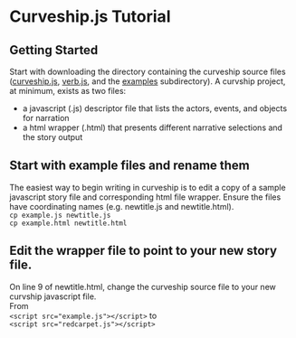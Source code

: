 # Curveship.js Tutorial

## Getting Started
Start with downloading the directory containing the curveship source files ([curveship.js](../curveship.js), [verb.js](../verb.js),  and the [examples](../examples/) subdirectory).
A curvship project, at minimum, exists as two files:
*  a javascript (.js) descriptor file that lists the actors, events, and objects for narration
*  a html wrapper (.html) that presents different narrative selections and the story output

## Start with example files and rename them
The easiest way to begin writing in curveship is to edit a copy of a sample javascript story file and corresponding html file wrapper. 
Ensure the files have  coordinating names (e.g. newtitle.js and newtitle.html). 
<br>`cp example.js newtitle.js`
<br>`cp example.html newtitle.html`

## Edit the wrapper file to point to your new story file.
 On line 9 of newtitle.html, change the curveship source file to your new curvship javascript file. <br>
 From<br>
`<script src="example.js"></script>`
to<br>
`<script src="redcarpet.js"></script>`
